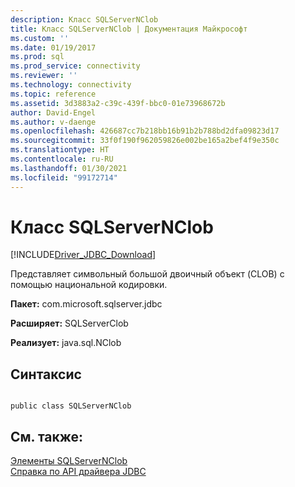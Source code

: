 ```yaml
---
description: Класс SQLServerNClob
title: Класс SQLServerNClob | Документация Майкрософт
ms.custom: ''
ms.date: 01/19/2017
ms.prod: sql
ms.prod_service: connectivity
ms.reviewer: ''
ms.technology: connectivity
ms.topic: reference
ms.assetid: 3d3883a2-c39c-439f-bbc0-01e73968672b
author: David-Engel
ms.author: v-daenge
ms.openlocfilehash: 426687cc7b218bb16b91b2b788bd2dfa09823d17
ms.sourcegitcommit: 33f0f190f962059826e002be165a2bef4f9e350c
ms.translationtype: HT
ms.contentlocale: ru-RU
ms.lasthandoff: 01/30/2021
ms.locfileid: "99172714"
---
```

# <a name="sqlservernclob-class"></a>Класс SQLServerNClob
[!INCLUDE[Driver_JDBC_Download](../../../includes/driver_jdbc_download.md)]

  Представляет символьный большой двоичный объект (CLOB) с помощью национальной кодировки.  
  
 **Пакет:** com.microsoft.sqlserver.jdbc  
  
 **Расширяет:** SQLServerClob  
  
 **Реализует:** java.sql.NClob  
  
## <a name="syntax"></a>Синтаксис  
  
```  
  
public class SQLServerNClob  
```  
  
## <a name="see-also"></a>См. также:  
 [Элементы SQLServerNClob](../../../connect/jdbc/reference/sqlservernclob-members.md)   
 [Справка по API драйвера JDBC](../../../connect/jdbc/reference/jdbc-driver-api-reference.md)  
  
  
